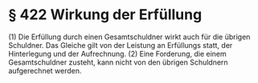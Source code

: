 # § 422 Wirkung der Erfüllung
(1) Die Erfüllung durch einen Gesamtschuldner wirkt auch für die übrigen Schuldner. Das Gleiche gilt von der Leistung an Erfüllungs statt, der Hinterlegung und der Aufrechnung.
(2) Eine Forderung, die einem Gesamtschuldner zusteht, kann nicht von den übrigen Schuldnern aufgerechnet werden.